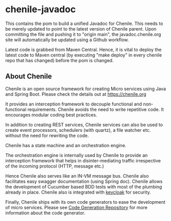 # chenile-javadoc
This contains the pom to build a unified Javadoc for Chenile. 
This needs to be merely updated to point to the latest version of Chenile parent. Upon committing the file 
and pushing it to "origin main", the javadoc.chenile.org site will automatically be updated using a Github
workflow.

Latest code is grabbed from Maven Central. Hence, it is vital to deploy the latest code to Maven central
(by executing "make deploy" in every chenile repo that has changed) before the pom is changed.

## About Chenile

Chenile is an open source framework for creating Micro services using Java and Spring Boot. 
Please check the details out at https://chenile.org

It provides an interception framework to decouple functional and non-functional requirements.
Chenile avoids the need to write repetitive code. It encourages modular coding best practices. 

In addition to creating REST services, Chenile services can also be used to create event processors, 
schedulers (with quartz), a file watcher etc. without the need for rewriting the code. 

Chenile has a state machine and an orchestration engine.  

The orchestration engine is internally used by Chenile to provide an interception framework that helps in 
disinter-mediating traffic irrespective of the incoming protocol (HTTP, message etc.)

Hence Chenile also serves like an IN-VM message bus. Chenile also facilitates easy swagger documentation 
(using Spring doc). 
Chenile allows the development of Cucumber based BDD tests with most of the plumbing already in place.
Chenile also is integrated with [keycloak](https://www.keycloak.org/) for security. 

Finally, Chenile ships with its own code generators to ease the development of micro services. 
Please see [Code Generation Repository](https://github.com/rajakolluru/chenile-gen) for more information 
about the code generator.


